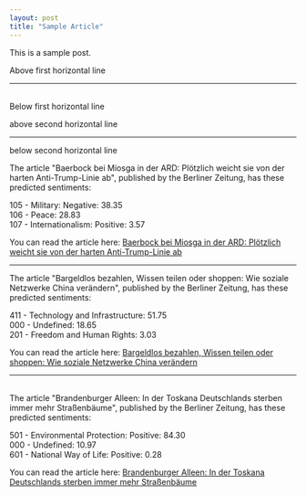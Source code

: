 ```yaml
---
layout: post
title: "Sample Article"
---
```

This is a sample post.

Above first horizontal line

---
<br/>
Below first horizontal line

above second horizontal line

___

below second horizontal line


The article "Baerbock bei Miosga in der ARD: Plötzlich weicht sie von der harten Anti-Trump-Linie ab", published by the Berliner Zeitung, has these predicted sentiments:

105 - Military: Negative: 38.35  
106 - Peace: 28.83  
107 - Internationalism: Positive: 3.57

You can read the article here: [Baerbock bei Miosga in der ARD: Plötzlich weicht sie von der harten Anti-Trump-Linie ab](https://www.berliner-zeitung.de/politik-gesellschaft/ueberraschung-bei-annalena-baerbock-ploetzlich-weicht-sie-von-der-harten-anti-trump-linie-ab-li.2290108)

---

The article "Bargeldlos bezahlen, Wissen teilen oder shoppen: Wie soziale Netzwerke China verändern", published by the Berliner Zeitung, has these predicted sentiments:

411 - Technology and Infrastructure: 51.75  
000 - Undefined: 18.65  
201 - Freedom and Human Rights: 3.03

You can read the article here: [Bargeldlos bezahlen, Wissen teilen oder shoppen: Wie soziale Netzwerke China verändern](https://www.berliner-zeitung.de/politik-gesellschaft/geopolitik/bargeldlos-bezahlen-wissen-teilen-oder-shoppen-wie-soziale-netzwerke-china-veraendern-li.2288040)

---
<br/>
The article "Brandenburger Alleen: In der Toskana Deutschlands sterben immer mehr Straßenbäume", published by the Berliner Zeitung, has these predicted sentiments:

501 - Environmental Protection: Positive: 84.30  
000 - Undefined: 10.97  
601 - National Way of Life: Positive: 0.28

You can read the article here: [Brandenburger Alleen: In der Toskana Deutschlands sterben immer mehr Straßenbäume](https://www.berliner-zeitung.de/mensch-metropole/brandenburger-alleen-immer-mehr-strassenbaeume-sterben-aus-li.2288534)
